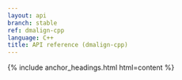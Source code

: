 ```yaml
---
layout: api
branch: stable
ref: dmalign-cpp
language: C++
title: API reference (dmalign-cpp)
---
```

{% include anchor_headings.html html=content %}